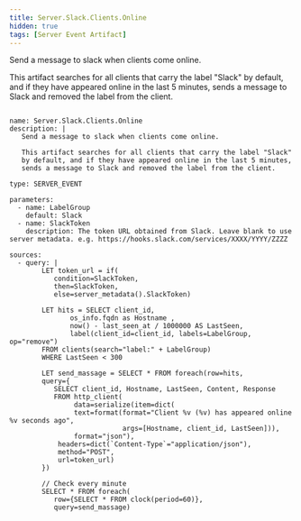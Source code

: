 ```yaml
---
title: Server.Slack.Clients.Online
hidden: true
tags: [Server Event Artifact]
---
```


Send a message to slack when clients come online.

This artifact searches for all clients that carry the label "Slack"
by default, and if they have appeared online in the last 5 minutes,
sends a message to Slack and removed the label from the client.


<pre><code class="language-yaml">
name: Server.Slack.Clients.Online
description: |
   Send a message to slack when clients come online.

   This artifact searches for all clients that carry the label "Slack"
   by default, and if they have appeared online in the last 5 minutes,
   sends a message to Slack and removed the label from the client.

type: SERVER_EVENT

parameters:
  - name: LabelGroup
    default: Slack
  - name: SlackToken
    description: The token URL obtained from Slack. Leave blank to use server metadata. e.g. https://hooks.slack.com/services/XXXX/YYYY/ZZZZ

sources:
  - query: |
        LET token_url = if(
           condition=SlackToken,
           then=SlackToken,
           else=server_metadata().SlackToken)

        LET hits = SELECT client_id,
               os_info.fqdn as Hostname ,
               now() - last_seen_at / 1000000 AS LastSeen,
               label(client_id=client_id, labels=LabelGroup, op="remove")
        FROM clients(search="label:" + LabelGroup)
        WHERE LastSeen < 300

        LET send_massage = SELECT * FROM foreach(row=hits,
        query={
           SELECT client_id, Hostname, LastSeen, Content, Response
           FROM http_client(
                data=serialize(item=dict(
                text=format(format="Client %v (%v) has appeared online %v seconds ago",
                            args=[Hostname, client_id, LastSeen])),
                format="json"),
            headers=dict(`Content-Type`="application/json"),
            method="POST",
            url=token_url)
        })

        // Check every minute
        SELECT * FROM foreach(
           row={SELECT * FROM clock(period=60)},
           query=send_massage)

</code></pre>

